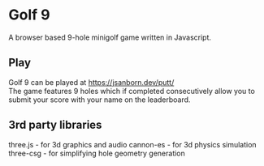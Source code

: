 # Golf 9 
A browser based 9-hole minigolf game written in Javascript.

## Play

Golf 9 can be played at https://jsanborn.dev/putt/  
The game features 9 holes which if completed consecutively allow you to submit your score with your name on the leaderboard.


## 3rd party libraries
three.js - for 3d graphics and audio
cannon-es - for 3d physics simulation
three-csg - for simplifying hole geometry generation
